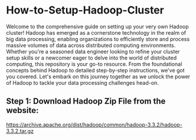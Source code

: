 # How-to-Setup-Hadoop-Cluster

Welcome to the comprehensive guide on setting up your very own Hadoop cluster! Hadoop has emerged as a cornerstone technology in the realm of big data processing, enabling organizations to efficiently store and process massive volumes of data across distributed computing environments. Whether you're a seasoned data engineer looking to refine your cluster setup skills or a newcomer eager to delve into the world of distributed computing, this repository is your go-to resource. From the foundational concepts behind Hadoop to detailed step-by-step instructions, we've got you covered. Let's embark on this journey together as we unlock the power of Hadoop to tackle your data processing challenges head-on.

## Step 1: Download Hadoop Zip File from the website:
https://archive.apache.org/dist/hadoop/common/hadoop-3.3.2/hadoop-3.3.2.tar.gz
